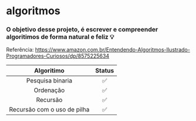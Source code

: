 # algoritmos

### O objetivo desse projeto, é escrever e compreender algoritimos de forma natural e feliz :bulb:

Referência: https://www.amazon.com.br/Entendendo-Algoritmos-Ilustrado-Programadores-Curiosos/dp/8575225634


| Algoritimo | Status 
| :---: | :---: | 
| Pesquisa binaria | :white_check_mark: |
| Ordenação | :white_check_mark: |
| Recursão | :white_check_mark: |
| Recursão com o uso de pilha | :white_check_mark: |
